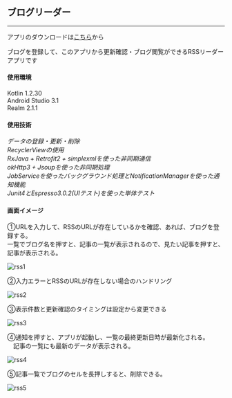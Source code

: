 ## ブログリーダー
___

アプリのダウンロードは[こちら](https://play.google.com/store/apps/details?id=com.kumaydevelop.blogreader)から

ブログを登録して、このアプリから更新確認・ブログ閲覧ができるRSSリーダーアプリです

#### 使用環境
Kotlin 1.2.30  
Android Studio 3.1  
Realm 2.1.1  

#### 使用技術
*データの登録・更新・削除*  
*RecyclerViewの使用*  
*RxJava + Retrofit2 + simplexmlを使った非同期通信*  
*okHttp3 + Jsoupを使った非同期処理*  
*JobServiceを使ったバックグラウンド処理とNotificationManagerを使った通知機能*  
*Junit4とEspresso3.0.2(UIテスト)を使った単体テスト*  

#### 画面イメージ

①URLを入力して、RSSのURLが存在しているかを確認、あれば、ブログを登録する。  
  一覧でブログ名を押すと、記事の一覧が表示されるので、見たい記事を押すと、記事が表示される。  

![rss1](https://user-images.githubusercontent.com/20049397/61211617-0167ce00-a73b-11e9-9737-9537f5652c49.gif)

②入力エラーとRSSのURLが存在しない場合のハンドリング  
  
![rss2](https://user-images.githubusercontent.com/20049397/61211654-20666000-a73b-11e9-8ce5-1f7462d23dca.gif)

③表示件数と更新確認のタイミングは設定から変更できる  

![rss3](https://user-images.githubusercontent.com/20049397/61211717-4f7cd180-a73b-11e9-9a29-dbf7db92047b.gif)

④通知を押すと、アプリが起動し、一覧の最終更新日時が最新化される。  
　記事の一覧にも最新のデータが表示される。  

![rss4](https://user-images.githubusercontent.com/20049397/61211756-63283800-a73b-11e9-91f7-bda49e88643f.gif)

⑤記事一覧でブログのセルを長押しすると、削除できる。  
 
![rss5](https://user-images.githubusercontent.com/20049397/61211799-7c30e900-a73b-11e9-88dd-9d732b2d682c.gif)
